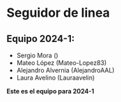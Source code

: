 # Seguidor de linea
## Equipo 2024-1:
- Sergio Mora ()
- Mateo López (Mateo-Lopez83)
- Alejandro Alvernia (AlejandroAAL)
- Laura Avelino (Lauraavelin)

**Este es el equipo para 2024-1**

